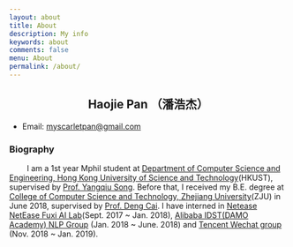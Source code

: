 ```yaml
---
layout: about
title: About
description: My info
keywords: about
comments: false
menu: About
permalink: /about/
---
```

## <center> Haojie Pan （潘浩杰） </center>
* Email: myscarletpan@gmail.com
<!-- * CV: [English][cv_en], [Chinese][cv_cn] (Dec. 2018) -->

### Biography
&emsp;&emsp; I am a 1st year Mphil student at [Department of Computer Science and Engineering, Hong Kong University of Science and Technology][hkustcse](HKUST), supervised by [Prof. Yangqiu Song][yqsong]. Before that, I received my B.E. degree at [College of Computer Science and Technology, Zhejiang University][zjucs](ZJU) in June 2018, supervised by [Prof. Deng Cai][dengcai]. I have interned in [Netease NetEase Fuxi AI Lab][fuxi](Sept. 2017 ~ Jan. 2018), [Alibaba IDST(DAMO Academy) NLP Group][alinlp] (Jan. 2018 ~ June. 2018) and [Tencent Wechat group][wechat] (Nov. 2018 ~ Jan. 2019).

[zjucs]: http://www.cs.zju.edu.cn
[hkust]: http://www.ust.hk/
[hkustcse]: http://www.cse.ust.hk/
[yqsong]: https://www.cse.ust.hk/~yqsong/
[dengcai]: http://dengcai.zjulearning.org:8081
[netease]: http://game.163.com/en/
[cv_en]: /docs/cv_en.pdf
[cv_cn]: /docs/cv_cn.pdf
[fuxi]: https://fuxi.163.com
[alinlp]: https://damo.alibaba.com/labs/language-technology/
[wechat]: https://weixin.qq.com